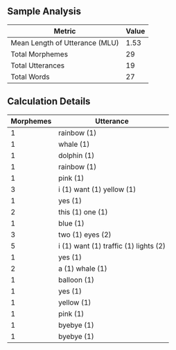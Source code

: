 ﻿## Sample Analysis

| Metric                  | Value |
| ----------------------- | ----- |
| Mean Length of Utterance (MLU) | 1.53  |
| Total Morphemes         | 29    |
| Total Utterances        | 19    |
| Total Words             | 27    |

## Calculation Details

| Morphemes | Utterance                       |
| --------- | ------------------------------- |
| 1         | rainbow (1)                     |
| 1         | whale (1)                       |
| 1         | dolphin (1)                     |
| 1         | rainbow (1)                     |
| 1         | pink (1)                        |
| 3         | i (1) want (1) yellow (1)       |
| 1         | yes (1)                         |
| 2         | this (1) one (1)                |
| 1         | blue (1)                        |
| 3         | two (1) eyes (2)                |
| 5         | i (1) want (1) traffic (1) lights (2) |
| 1         | yes (1)                         |
| 2         | a (1) whale (1)                 |
| 1         | balloon (1)                     |
| 1         | yes (1)                         |
| 1         | yellow (1)                      |
| 1         | pink (1)                        |
| 1         | byebye (1)                      |
| 1         | byebye (1)                      |